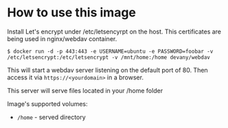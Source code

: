 # How to use this image

Install Let's encrypt under /etc/letsencyrpt on the host. This certificates are being used in nginx/webdav container.

```console
$ docker run -d -p 443:443 -e USERNAME=ubuntu -e PASSWORD=foobar -v /etc/letsencrypt:/etc/letsencrypt -v /mnt/home:/home devany/webdav
```
This will start a webdav server listening on the default port of 80.
Then access it via `https://<yourdomain>` in a browser.

This server will serve files located in your /home folder

Image's supported volumes:
- `/home` - served directory


